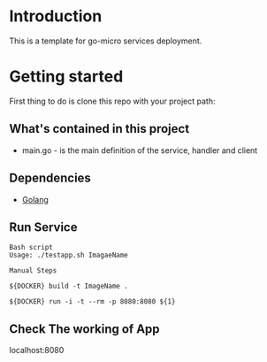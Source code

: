 # Introduction
  
This is a template for go-micro services deployment. 

# Getting started

First thing to do is clone this repo with your project path:

## What's contained in this project

- main.go - is the main definition of the service, handler and client

## Dependencies

- [ Golang ](https://golang.org/)

## Run Service

```shell
Bash script
Usage: ./testapp.sh ImagaeName

Manual Steps

${DOCKER} build -t ImageName .

${DOCKER} run -i -t --rm -p 8080:8080 ${1}

```

## Check The working of App

localhost:8080


